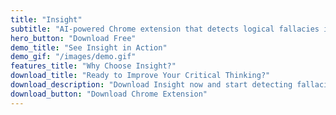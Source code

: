 ```yaml
---
title: "Insight"
subtitle: "AI-powered Chrome extension that detects logical fallacies in real-time"
hero_button: "Download Free"
demo_title: "See Insight in Action"
demo_gif: "/images/demo.gif"
features_title: "Why Choose Insight?"
download_title: "Ready to Improve Your Critical Thinking?"
download_description: "Download Insight now and start detecting fallacies in articles, social media, and debates"
download_button: "Download Chrome Extension"
---
```

